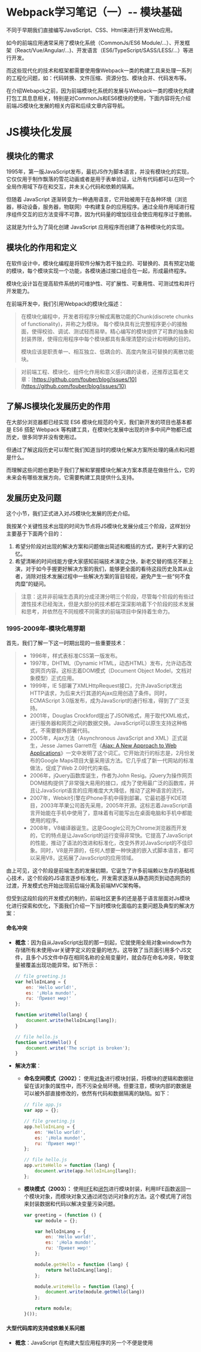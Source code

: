 # Webpack学习笔记（一）-- 模块基础

不同于早期我们直接编写JavaScript、CSS、Html来进行开发Web应用。

如今的前端应用通常采用了模块化系统（CommonJs/ES6 Module/...）、开发框架（React/Vue/Angular/...)、开发语言（ES6/TypeScript/SASS/LESS/...）等进行开发。

而这些现代化的技术和框架都需要使用像Webpack一类的构建工具来处理一系列的工程化问题，如：代码转换、文件压缩、资源分包、模块合并、代码发布等。

在介绍Webapck之前，因为前端模块化系统的发展与Webpack一类的模块化构建打包工具息息相关，特别是对CommonJs和ES6模块的使用，下面内容将先介绍前端JS模块化发展的相关内容和后续文章内容导航。

# JS模块化发展

## 模块化的需求

1995年，第一版JavaScript发布，最初JS作为脚本语言，并没有模块化的实现，它仅仅用于制作飘落的雪花动画或者是用于表单验证，让所有代码都可以在同一个全局作用域下存在和交互，并未关心代码和依赖的隔离。

但随着 JavaScript 逐渐转变为一种通用语言，它开始被用于在各种环境（浏览器，移动设备，服务器，物联网）中构建复杂的应用程序。通过全局作用域进行程序组件交互的旧方法变得不可靠，因为代码量的增加往往会使应用程序过于脆弱。

这就是为什么为了简化创建 JavaScript 应用程序而创建了各种模块化的实现。

## 模块化的作用和定义

在软件设计中，模块化编程是将软件分解为若干独立的、可替换的、具有预定功能的模块，每个模块实现一个功能，各模块通过接口组合在一起，形成最终程序。

模块化设计旨在提高软件系统的可维护性、可扩展性、可重用性、可测试性和并行开发能力。

在前端开发中，我们引用Webpack的模块化描述：

> 在模块化编程中，开发者将程序分解成离散功能的Chunk(discrete chunks of functionality)，并称之为模块。 每个模块具有比完整程序更小的接触面，使得校验、调试、测试轻而易举。精心编写的模块提供了可靠的抽象和封装界限，使得应用程序中每个模块都具有条理清楚的设计和明确的目的。
>
> 模块应该是职责单一、相互独立、低耦合的、高度内聚且可替换的离散功能块。

> 对前端工程、模块化、组件化作用和意义感兴趣的读者，还推荐这篇老文章：[https://github.com/fouber/blog/issues/10](https://github.com/fouber/blog/issues/10)

## 了解JS模块化发展历史的作用

在大部分浏览器都已经实现 ES6 模块化规范的今天，我们新开发的项目也基本都是 ES6 搭配 Webpack 等构建工具，在模块化发展中出现的许多中间产物都已成历史，很多同学并没有使用过。

但通过了解这段历史可以帮忙我们知道当时的模块化解决方案所处理的痛点和问题是什么。

而理解这些问题也更助于我们了解和掌握模块化解决方案本质是在做些什么，它的未来会有哪些发展方向，它需要构建工具提供什么支持。

## 发展历史及问题

这个小节，我们正式进入对JS模块化发展的历史介绍。

我按某个关键性技术出现的时间为节点将JS模块化发展分成三个阶段，这样划分主要基于下面两个目的：

1. 希望分阶段对出现的解决方案和问题做出简述和概括的方式，更利于大家的记忆。
2. 希望清晰的时间线能方便大家感知前端技术演变之快，新老交替的情况不断上演，对于如今手握更好解决方案的我们，能够更全面的看待这段历史及其从业者，消除对技术发展过程中一些解决方案的盲目轻视，避免产生一些“何不食肉糜”的疑问。

> 注意：这并非前端生态真的分成泾渭分明三个阶段，尽管每个阶段的有些过渡性技术已经淘汰，但是大部分的技术都在深深影响着下个阶段的技术发展和思考，并依然在不同规模不同需求的前端项目中保持着生命力。

### 1995-2009年-模块化萌芽期

首先，我们了解一下这一时期出现的一些重要技术：

> * 1996年，样式表标准CSS第一版发布。
> * 1997年，DHTML（Dynamic HTML，动态HTML）发布，允许动态改变网页内容。这标志着DOM模式（Document Object Model，文档对象模型）正式应用。
> * 1999年，IE 5部署了XMLHttpRequest接口，允许JavaScript发出HTTP请求，为后来大行其道的Ajax应用创造了条件。同时，ECMAScript 3.0版发布，成为JavaScript的通行标准，得到了广泛支持。
> * 2001年，Douglas Crockford提出了JSON格式，用于取代XML格式，进行服务器和网页之间的数据交换。JavaScript可以原生支持这种格式，不需要额外部署代码。
> * 2005年，Ajax方法（Asynchronous JavaScript and XML）正式诞生，Jesse James Garrett在《[Ajax: A New Approach to Web Applications](https://web.archive.org/web/20061107032631/http://www.adaptivepath.com/publications/essays/archives/000385.php)》一文中发明了这个词汇。它开始流行的标志是，2月份发布的Google Maps项目大量采用该方法。它几乎成了新一代网站的标准做法，促成了Web 2.0时代的来临。
> * 2006年，jQuery函数库诞生，作者为John Resig。jQuery为操作网页DOM结构提供了非常强大易用的接口，成为了使用最广泛的函数库，并且让JavaScript语言的应用难度大大降低，推动了这种语言的流行。
> * 2007年，Webkit引擎在iPhone手机中得到部署。它最初基于KDE项目，2003年苹果公司首先采用，2005年开源。这标志着JavaScript语言开始能在手机中使用了，意味着有可能写出在桌面电脑和手机中都能使用的程序。
> * 2008年，V8编译器诞生。这是Google公司为Chrome浏览器而开发的，它的特点是让JavaScript的运行变得非常快。它提高了JavaScript的性能，推动了语法的改进和标准化，改变外界对JavaScript的不佳印象。同时，V8是开源的，任何人想要一种快速的嵌入式脚本语言，都可以采用V8，这拓展了JavaScript的应用领域。

由上可见，这个阶段是前端生态的发展初期，它诞生了许多前端赖以生存的基础核心技术，这个阶段的JS语言逐步标准化，开发需求逐渐从静态网页到动态网页的过渡，开发模式也开始出现前后端分离及前端MVC架构等。

但受到这段阶段的开发模式的制约，前端社区更多的还是基于语言层面对Js模块化进行探索和优化，下面我们介绍一下当时模块化面临的主要问题及典型的解决方案：

#### **命名冲突**

* **概念**：因为自从JavaScript出现的那一刻起，它就使用全局对象window作为存储所有未使用var关键字定义的变量的地方。这导致了当页面引用多个JS文件，且多个JS文件中存在相同名称的全局变量时，就会存在命名冲突，导致变量被覆盖出现功能异常。如下所示：

  ```javascript
  // file greeting.js
  var helloInLang = {
      en: 'Hello world!',
      es: '¡Hola mundo!',
      ru: 'Привет мир!'
  };

  function writeHello(lang) {
      document.write(helloInLang[lang]);
  }

  // file hello.js
  function writeHello() {
      document.write('The script is broken');
  }
  ```
* **解决方案**：

  * **命名空间模式（2002）：** 使用[对象](https://developer.mozilla.org/zh-CN/docs/Web/JavaScript/Reference/Operators/Object_initializer)进行模块封装，将模块的逻辑和数据驻留在该对象的属性中，而不污染全局环境。但要注意，模块内部的数据是可以被外部直接修改的，依然有代码和数据隔离的缺陷。如下：

    ```javascript
    // file app.js
    var app = {};

    // file greeting.js
    app.helloInLang = {
        en: 'Hello world!',
        es: '¡Hola mundo!',
        ru: 'Привет мир!'
    };

    // file hello.js
    app.writeHello = function (lang) {
        document.write(app.helloInLang[lang]);
    };
    ```
  * **模块模式（2003）：** 使用[IIFE](https://developer.mozilla.org/zh-CN/docs/Glossary/IIFE)和[闭包](https://developer.mozilla.org/zh-CN/docs/Web/JavaScript/Closures)进行模块封装，利用IIFE函数返回一个模块对象，而模块对象又通过闭包访问对象的方法。这个模式用了闭包来封装数据和代码以解决变量污染问题。

    ```javascript
    var greeting = (function () {
        var module = {};

        var helloInLang = {
            en: 'Hello world!',
            es: '¡Hola mundo!',
            ru: 'Привет мир!'
        };

        module.getHello = function (lang) {
            return helloInLang[lang];
        };

        module.writeHello = function (lang) {
            document.write(module.getHello(lang))
        };

        return module;
    }());
    ```

#### **大型代码库的支持或依赖关系问题**

* **概念**：JavaScript 在构建大型应用程序的另一个不便是使用<script>标签在最常见的 ES5 浏览器环境中显式指定插件脚本。但为了应用程序的源代码的可维护性，我们往往会把它拆分成独立的部分，因此，文件的数量可能非常大。对于大量文件，手动控制脚本（即通过脚本标签在页面上放置脚本）变得非常繁琐，因为首先您必须记住在页面中放置必要的脚本，其次要保留标签的正确顺序，以便解决文件之间的所有依赖关系。这就造成了JS文件请求过多，依赖模糊，难以维护的问题。
* **解决方案：**

  * **直接定义依赖关系（1999）：** 这个方案是通过显式调用函数（也用于初始化加载的模块）来获取模块的代码。也就是说，在这种方法中依赖项是直接在代码中定义的。以[Dojo](https://dojotoolkit.org/) 1.6版本为例，参考代码如下：

    ```javascript
    // file greeting.js
    dojo.provide("app.greeting");

    app.greeting.helloInLang = {
        en: 'Hello world!',
        es: '¡Hola mundo!',
        ru: 'Привет мир!'
    };

    app.greeting.sayHello = function (lang) {
        return app.greeting.helloInLang[lang];
    };

    // file hello.js
    dojo.provide("app.hello");

    dojo.require('app.greeting');

    app.hello = function(x) {
        document.write(app.greeting.sayHello('es'));
    };
    ```

    由于当时 JS文件非常简单，模块化方式非常简单粗暴 —— 通过全局方法定义、引用模块。这种定义方式与Commonjs 非常神似，区别是 Commonjs 以文件作为模块，而这种方法可以在任何文件中定义模块，模块不与文件关联。
  * **模板定义依赖关系（2006）：** 这种模式主要是通过将特殊标签包含在目标文件中来定义依赖关系。可以通过模板化（[erb](https://github.com/ruby/erb)、[jinja](https://github.com/pallets/jinja)、[smarty](https://github.com/smarty-php/smarty)）和特殊的构建工具（例如 [borshik](https://github.com/borschik/borschik)）将此标签解析为实际代码。下面以 [borshik](https://github.com/borschik/borschik)为例：

    ```
    // file app.tmp.js

    /*borschik:include:../lib/main.js*/

    /*borschik:include:../lib/helloInLang.js*/

    /*borschik:include:../lib/writeHello.js*/

    // file main.js
    var app = {};

    // file helloInLang.js
    app.helloInLang = {
        en: 'Hello world!',
        es: '¡Hola mundo!',
        ru: 'Привет мир!'
    };

    // file writeHello.js
    app.writeHello = function (lang) {
        document.write(app.helloInLang[lang]);
    };
    ```

    这个方案仅适用于预生成步骤，从上面的例子可以看出，其实这个方案并没有从根本上改变依赖关系的处理模式，尽管我们无需再Html上管理<script>标签了，但我们仍要处理在app.tmp.js文件上使用其他的标签定义插件脚本及顺序的管理问题。这个方案更大的作用是在于聚合了多个脚本文件，减少了JS文件请求。
  * **外部定义依赖关系（2007）：** 这个模式主要是通过在外部文件中定义依赖关系图，比如：我们创建一个Package文件，在Package文件中定义了所有JS文件的引用以及它们之间的关系，然后在运行应用程序时，通过自定义脚本加载程序接收Package文件，读取所有的依赖项列表，加载它们并按正确的顺序放入页面中。  
    这个方案可以追溯到 2007 年的 [MooTools 1.1](https://github.com/mootools/mootools-core/blob/d4b15bdd4061d7012748bc2c9da7e70864e12bbb/scripts.json#L14)。在简单情况下，可以参考这个[示例](https://github.com/myshov/eddloader)。

    ```javascript
    // file deps.json
    {
        "files": {
            "main.js": ["sayHello.js"],
            "sayHello.js": ["helloInLang.js"],
            "helloInLang.js": []
        }
    }

    // file helloInLang.js
    var helloInLang = {
        en: 'Hello world!',
        es: '¡Hola mundo!',
        ru: 'Привет мир!'
    };

    // file sayHello.js
    function sayHello(lang) {
        return helloInLang[lang];
    }

    // file main.js
    console.log(sayHello('en'));
    ```

    这个模式虽然解决了脚本的顺序加载问题，但在可维护性上依然存在缺陷，毕竟你的项目中将存在一个单独的文件，当依赖项发生变化时就需要去维护该文件。
  * **注释定义依赖关系（2006）：** 它与**直接定义依赖关系**非常相似，但这个模式中我们不使用某种函数，而是使用注释，其中包含有关特定模块的所有依赖项的信息。  
    跟**模板定义依赖关系**一样，使用此模式的应用程序必须是预先构建的（这种方法在 2006 年用于 [Valerio Proietti](https://github.com/kamicane) 创建的 [MooTools](https://github.com/mootools/mootools-core/blob/41b0bdedce3adeb921c181145d7c79a8ecbf4763/Plugins/Fxpack.js#L12)），或者动态解析下载的代码并在运行时解析依赖项（这种方法用于 [LazyJS](https://github.com/bevacqua/lazyjs)，由 [Nicolás Bevacqua](https://github.com/bevacqua) 创建）。  
    以LayzJs为例，如下所示：

    ```javascript
    // file helloInLang.js
    var helloInLang = {
        en: 'Hello world!',
        es: '¡Hola mundo!',
        ru: 'Привет мир!'
    };

    // file sayHello.js

    /*! lazy require scripts/app/helloInLang.js */

    function sayHello(lang) {
        return helloInLang[lang];
    }

    // file hello.js

    /*! lazy require scripts/app/sayHello.js */

    document.write(sayHello('en'));
    ```

    这个方式是在源文件的注释中直接定义依赖项，之后借助脚本加载器分析文件的注释以查看它具有哪些依赖项，然后脚本加载器使用 XHR 来加载这些脚本文件。以这种方式加载依赖关系图后，可以使用 <script> 标记按顺序执行它们。

### 2009-2015年-模块系统爆发期

首先，我们了解一下这一时期出现的一些重要技术：

> * 2009年，Node.js项目诞生，创始人为Ryan Dahl，它标志着JavaScript可以用于服务器端编程，从此网站的前端和后端可以使用同一种语言开发。并且，Node.js可以承受很大的并发流量，使得开发某些互联网大规模的实时应用变得容易。
> * 2010年，三个重要的项目诞生，分别是NPM、BackboneJS和RequireJS，标志着JavaScript进入模块化开发的时代。
> * 2012年，微软发布TypeScript语言。该语言被设计成JavaScript的超集，这意味着所有JavaScipt程序，都可以不经修改地在TypeScript中运行。同时，TypeScript添加了很多新的语法特性，主要目的是为了开发大型程序，然后还可以被编译成JavaScript运行。
> * 2012年，单页面应用程序框架（single-page app framework）开始崛起，AngularJS项目和Ember项目都发布了1.0版本。
> * 2013年，Facebook发布UI框架库React，引入了新的JSX语法，使得UI层可以用组件开发。

在Node.JS之前，就已经有了[以JavaScript为主要语言的服务器端开发平台](https://en.wikipedia.org/wiki/Comparison_of_server-side_JavaScript_solutions)。由于缺乏适当的规范，服务器解决方案没有提供统一的 API 来与操作系统及其环境（文件系统、网络、环境变量等）进行通信，从而在代码分发方面产生问题。

2009年，NodeJS项目诞生，它是服务器上的 JavaScript 运行环境，提供了操作系统API，以此为转折点，JavaScript 成为与 Python 和 Ruby 一样的服务器脚本语言，也成为唯一的浏览器和服务器都支持的语言，前端Web应用的开发模式迎来了巨大变化，同时Node使用[CommonJS](https://wiki.mozilla.org/ServerJS)规范实现[NodeJS的模块体系](https://nodejs.org/docs/latest/api/modules.html#modules-commonjs-modules)也让模块化探索开始进入新的阶段。

#### 新的开发模式

* Node 环境下开发
* 大量使用服务器端工具
* 引入持续集成等软件工程的标准流程
* 开发完成后，编译成浏览器可以运行的脚本，放上 CDN

基于Node环境进行的开发，前端工程化开始初具规模，一套标准化的模块机制、版本管理、对外发布、持续集成的标准开发流程逐渐被推广流行。

#### Node模块系统

CommonJs作为一个在Node.js项目使用并长期作为服务端JS标准规范，深深影响了许许多多项目与第三方库的开发和发布，尽管如今它正在缓慢的被ESM取代，但我们依然有必要深入了解一下它带来了哪些变化和实现：

> 此节内容全部选自《[CommonJS规范](https://javascript.ruanyifeng.com/nodejs/module.html)》部分章节的内容整理，熟悉CommonJs或看过原文的可直接跳过这一部分。

1. **命名冲突和依赖关系的处理：**

    1. 所有代码都运行在模块作用域，不会污染全局作用域。
    2. 模块可以多次加载，但是只会在第一次加载时运行一次，然后运行结果就被缓存了，以后再加载，就直接读取缓存结果。要想让模块再次运行，必须清除缓存。
    3. 模块加载的顺序，按照其在代码中出现的顺序。
2. **模块、导入、导出的实现：**

    1. **模块对象：** Node内部提供一个`Module`​构建函数。所有模块都是`Module`​的实例。

        ```javascript
        function Module(id, parent) {
          this.id = id;
          this.exports = {};
          this.parent = parent;
          // ...
        ```

        每个模块内部，都有一个`module`​对象，代表当前模块。它有以下属性。

        * ​`module.id`​ 模块的识别符，通常是带有绝对路径的模块文件名。
        * ​`module.filename`​ 模块的文件名，带有绝对路径。
        * ​`module.loaded`​ 返回一个布尔值，表示模块是否已经完成加载。
        * ​`module.parent`​ 返回一个对象，表示调用该模块的模块。
        * ​`module.children`​ 返回一个数组，表示该模块要用到的其他模块。
        * ​`module.exports`​ 表示模块对外输出的值。
    2. **模块导出：** Node提供`exports`​与`module.exports`​两种方式，详情如下（如果你觉得它们很难区分，可以放弃使用`exports`​，只使用`module.exports`​）：

        1. **module.exports：** 表示当前模块对外输出的接口，其他文件加载该模块，实际上就是读取`module.exports`​变量。

            ```
            var EventEmitter = require('events').EventEmitter;
            module.exports = new EventEmitter();

            setTimeout(function() {
              module.exports.emit('ready');
            }, 1000);
            ```

            上面模块会在加载后1秒后，发出ready事件。其他文件监听该事件，可以写成下面这样。

            ```
            var a = require('./a');
            a.on('ready', function() {
              console.log('module a is ready');
            });
            ```
        2. **exports：** 指向module.exports，这是Node为了方便，每个模块提供的，但这等同在每个模块头部，有一行这样的命令。

            ```
            var exports = module.exports;
            ```

            造成的结果是，在对外输出模块接口时，可以向exports对象添加方法。

            ```
            exports.area = function (r) {
              return Math.PI * r * r;
            };

            exports.circumference = function (r) {
              return 2 * Math.PI * r;
            };
            ```

            > 注意，使用exports变量时，要防止切断`exports`​与`module.exports`​的联系。
            >
            > 例如：
            >
            > 1. 如果一个模块的对外接口，就是一个单一的值，不能使用`exports`​输出，否则`exports`​不再指向`module.exports`​，如下
            >
            >     ```javascript
            >     exports = function(x) {console.log(x)};
            >     ```
            > 2. ​`hello`​函数是无法对外输出的，因为`module.exports`​被重新赋值
            >
            >     ```javascript
            >     exports.hello = function() {
            >       return 'hello';
            >     };
            >
            >     module.exports = 'Hello world';
            >     ```
            >
    3. **模块导入：** Node提供一个`require`​命令，接受一个参数字符串，并加载文件或目录，如果没有发现指定目录和文件，则会报错。

        1. **文件加载规则：**

            1. **文件执行：** 加载文件返回该模块的exports对象。当模块输出是对象时，require命令获得一个对象。当模块输出是一个函数时，require命令可以调用自身立即执行，如下：

                ```javascript
                // example1.js
                var invisible = function () {
                  console.log("invisible");
                }

                exports.message = "hi";

                exports.say = function () {
                  console.log(message);
                }
                // example2.js
                module.exports = function () {
                  console.log("hello world")
                }

                //require.js
                var example = require('./example.js');
                example
                // {
                //   message: "hi",
                //   say: [Function]
                // }

                require('./example2.js')()
                ```
            2. **文件名后缀：** 如果指定的模块文件没有发现，Node会尝试为文件名添加`.js`​、`.json`​、`.node`​后缀，再去搜索。`.js`​件会以文本格式的JavaScript脚本文件解析，`.json`​文件会以JSON格式的文本文件解析，`.node`​文件会以编译后的二进制文件解析

                ```
                var foo = require('foo');
                //  等同于
                var foo = require('foo.js');
                ```
            3. **路径寻址：**   
                （1）以“/”开头，则表示加载的是一个位于绝对路径的模块文件。  
                （2）以“./”开头，则表示加载的是一个位于相对路径（跟当前执行脚本的位置相比）的模块文件。  
                （3）不以“./“或”/“开头，则表示加载的是一个默认提供的核心模块（位于Node的系统安装目录中），或者一个位于各级node_modules目录的已安装模块（全局安装或局部安装）。

                > 举例来说，脚本`/home/user/projects/foo.js`​执行了`require('bar.js')`​命令，Node会依次搜索以下文件。
                >
                > * /usr/local/lib/node/bar.js
                > * /home/user/projects/node_modules/bar.js
                > * /home/user/node_modules/bar.js
                > * /home/node_modules/bar.js
                > * /node_modules/bar.js
                >
                > 这样设计的目的是，使得不同的模块可以将所依赖的模块本地化。
                >
        2. **目录加载规则：**

            `require`​发现参数字符串指向一个目录，便会查找该目录下的入口文件以加载整个目录。

            1. 查看该目录下的`package.json`​文件，然后加载`main`​字段指定的入口文件，如下：

                ```
                // package.json
                { "name" : "some-library",
                  "main" : "./lib/some-library.js" }
                ```
            2. 如果`package.json`​文件没有`main`​字段，或者没有`package.json`​文件，则会加载该目录下的`index.js`​文件或`index.node`​文件。
        3. **模块的缓存：**

            > 注意，缓存是根据绝对路径识别模块的，如果同样的模块名，但是保存在不同的路径，`require`​命令还是会重新加载该模块。
            >
            > 同时，因为缓存的key是基于模块的绝对路径，所以在读取缓存前它需要根据id解析出路径(Module._resolveFilename)，这个操作并不是特别消耗性能，但在一些业务频繁需要动态调用模块场景下，在性能压测等高并发压力时，可考虑优化掉这个解析操作，提升缓存性能。
            >

            1. **加载：** 第一次加载某个模块时，Node会缓存该模块。以后再加载该模块，就直接从缓存取出该模块的`module.exports`​属性。

                ```
                require('./example.js');
                require('./example.js').message = "hello";
                require('./example.js').message
                // "hello"
                ```

                上面代码中，连续三次使用`require`​命令，加载同一个模块。第二次加载的时候，为输出的对象添加了一个`message`​属性。但是第三次加载的时候，这个message属性依然存在，这就证明`require`​命令并没有重新加载模块文件，而是输出了缓存。
            2. **删除：** 所有缓存的模块保存在`require.cache`​之中，删除模块缓存的操作如下：

                ```
                // 删除指定模块的缓存
                delete require.cache[moduleName];

                // 删除所有模块的缓存
                Object.keys(require.cache).forEach(function(key) {
                  delete require.cache[key];
                })
                ```
        4. **加载机制：** CommonJS模块的加载机制是，输入的是被输出的值的拷贝。也就是说，一旦输出一个值，模块内部的变化就影响不到这个值。  
            下面是一个模块文件`lib.js`​。

            ```javascript
            // lib.js
            var counter = 3;
            function incCounter() {
              counter++;
            }
            module.exports = {
              counter: counter,
              incCounter: incCounter,
            };
            ```

            上面代码输出内部变量`counter`​和改写这个变量的内部方法`incCounter`​。

            然后，加载上面的模块。

            ```javascript
            // main.js
            var counter = require('./lib').counter;
            var incCounter = require('./lib').incCounter;

            console.log(counter);  // 3
            incCounter();
            console.log(counter); // 3
            ```

            上面代码说明，`counter`​输出以后，`lib.js`​模块内部的变化就影响不到`counter`​了。
        5. **内部处理流程：**

            ​`require`​命令是CommonJS规范之中，用来加载其他模块的命令。它其实不是一个全局命令，而是指向当前模块的`module.require`​命令，而后者又调用Node的内部命令`Module._load`​。

            ```
            Module._load = function(request, parent, isMain) {
              // 1. 检查 Module._cache，是否缓存之中有指定模块
              // 2. 如果缓存之中没有，就创建一个新的Module实例
              // 3. 将它保存到缓存
              // 4. 使用 module.load() 加载指定的模块文件，
              //    读取文件内容之后，使用 module.compile() 执行文件代码
              // 5. 如果加载/解析过程报错，就从缓存删除该模块
              // 6. 返回该模块的 module.exports
            };
            ```

            上面的第4步，采用`module.compile()`​执行指定模块的脚本，逻辑如下。

            ```
            Module.prototype._compile = function(content, filename) {
              // 1. 生成一个require函数，指向module.require
              // 2. 加载其他辅助方法到require
              // 3. 将文件内容放到一个函数之中，该函数可调用 require
              // 4. 执行该函数
            };
            ```

            上面的第1步和第2步，`require`​函数及其辅助方法主要如下。

            * ​`require()`​: 加载外部模块
            * ​`require.resolve()`​：将模块名解析到一个绝对路径
            * ​`require.main`​：指向主模块
            * ​`require.cache`​：指向所有缓存的模块
            * ​`require.extensions`​：根据文件的后缀名，调用不同的执行函数

            一旦`require`​函数准备完毕，整个所要加载的脚本内容，就被放到一个新的函数之中，这样可以避免污染全局环境。该函数的参数包括`require`​、`module`​、`exports`​，以及其他一些参数。

            ```
            (function (exports, require, module, __filename, __dirname) {
              // YOUR CODE INJECTED HERE!
            });
            ```

            ​`Module._compile`​方法是同步执行的，所以`Module._load`​要等它执行完成，才会向用户返回`module.exports`​的值。

#### 第三方模块系统

Node生态的繁荣发展诞生了大量的JS项目，这些项目都在Node环境中参照CommonJs规范实现的模块系统下开发，这也标志"Javascript模块化编程"正式诞生。

但参照[CommonJS](https://wiki.mozilla.org/ServerJS)规范实现的[模块体系](https://nodejs.org/docs/latest/api/modules.html#modules-commonjs-modules)依托于Node平台，而在这一时期的浏览器原生并不支持任何模块化系统。同时，因为Node的模块系统是服务端模块系统，可以直接使用require命令同步加载读取本机模块文件，而浏览器的模块文件需要依赖网络进行异步读取，当前的CommonJs规范并不适用于浏览器端的模块系统。

为了拥有客户端的模块系统，前端社区诞生了以AMD，CMD规范为基准的模块加载器（[RequireJS](https://github.com/requirejs/requirejs)、[SeaJs](https://github.com/seajs/seajs)）来辅助浏览器的模块系统实现。

为了使用一套模块规范就能兼容服务端和客户端的模块化开发，前端社区在后来还推出了融合CommonJs和AMD的跨平台方案UMD规范。

> 这段历史中出现的相关技术和规范在此处不详细展开了，感兴趣的同学自行查阅。

### 2015-至今，ES6 模块标准普及期

在上个时期，模块化编程已经开始在前端社区普及，但是多种多样的第三方模块化规范及其不同实现和应用，也造成了前端生态开始逐渐混乱的模块化开发模式，前端社区急需一个官方统一的模块化标准出现，下面我们看下这一时期的技术有了哪些变化：

> * 2015年3月，Facebook公司发布了React Native项目，将React框架移植到了手机端，可以用来开发手机App。它会将JavaScript代码转为iOS平台的Objective-C代码，或者Android平台的Java代码，从而为JavaScript语言开发高性能的原生App打开了一条道路。
> * 2015年6月，ECMA标准化组织正式批准了ECMAScript 6语言标准，定名为《ECMAScript 2015 标准》。JavaScript语言正式进入了下一个阶段，成为一种企业级的、开发大规模应用的语言。这个标准从提出到批准，历时10年，而JavaScript语言从诞生至今也已经20年了。
> * 2015年6月，Mozilla 在 asm.js 的基础上发布 WebAssembly 项目。这是一种JavaScript语言编译后的二进制格式，类似于Java的字节码，有利于移动设备加载JavaScript脚本，解析速度提高了20+倍。这意味着将来的软件，会发布JavaScript二进制包。
> * 2017年11月，所有主流浏览器全部支持 ES6。（参考：[ES6](https://caniuse.com/?search=es6)）
> * 2017年6月，《ECMAScript 2017 标准》发布，正式引入了 async 函数，使得异步操作的写法出现了根本的变化。
> * 2017年9月，Node.js 发布的 8.5.0 版本开始支持 ES6 Module。只不过是处于实验阶段。需要添加 `--experimental-modules`​ 参数。
> * 2017年11月，所有主流浏览器全部支持 WebAssembly，这意味着任何语言都可以编译成 JavaScript，在浏览器运行。
> * 2018年5月，所有主流浏览器全部支持以` <script type="module">`​方式引用 ES6 Module的代码，意味着浏览器开始原生支持模块系统。（参考：[ESM](https://caniuse.com/?search=esm)）
> * 2019年11月，Node.js 发布的 13.2.0 版本中取消了 `--experimental-modules`​ 参数 ，也就是说从 v13.2 版本开始，Node.js 已经默认打开了 ES6 Module 的支持。
> * 2020年6月，《ECMAScript 2020 标准》发布，正式发布将2016年TC39开始起草[Import()函数提案](https://github.com/tc39/proposal-dynamic-import)，为ES6 Module新增动态导入支持。同时，在2020年1月，所有主流浏览器已全部支持该特性。（参考：[Dynamic Import](https://caniuse.com/?search=dynamic%20import)）
> * 2023年5月，所有主流浏览器全部支持 2018年WICG开始起草的[模块标识符映射提案](https://github.com/WICG/import-maps)，进一步增加浏览器对ES6 Module 开发的支持。（参考：[Import-Maps](https://caniuse.com/?search=import-map)）

2015年TC39委员会随规范ES2015首次发布官方模块系统ES6 Module，简称ESM。这是ES6 在语言标准的层面上实现的模块功能，完全可以取代 CommonJS 和 AMD 规范，成为浏览器和服务器通用的模块解决方案。

下面让我们来深入了解一下ES6模块的设计和应用。

> 下面ESM的相关内容全部选自下面两篇文章中部分章节的内容整理，熟悉ESM或看过原文的可直接跳过这一部分。
>
> * [Module 的语法](https://es6.ruanyifeng.com/#docs/module)
> * [Module 的加载实现](https://es6.ruanyifeng.com/#docs/module-loader)

#### ESM设计思想

ES6 模块的设计思想是尽量的静态化，使得编译时就能确定模块的依赖关系，以及输入和输出的变量。

> CommonJS 和 AMD 模块，都只能在运行时确定这些东西。比如，CommonJS 模块就是对象，输入时必须查找对象属性。
>
> ```javascript
> // CommonJS模块
> let { stat, exists, readfile } = require('fs');
>
> // 等同于
> let _fs = require('fs');
> let stat = _fs.stat;
> let exists = _fs.exists;
> let readfile = _fs.readfile;
> ```
>
> 上面代码的实质是整体加载`fs`​模块（即加载`fs`​的所有方法），生成一个对象（`_fs`​），然后再从这个对象上面读取 3 个方法。这种加载称为“运行时加载”，因为只有运行时才能得到这个对象，导致完全没办法在编译时做“静态优化”。
>
> ES6 模块不是对象，而是通过`export`​命令显式指定输出的代码，再通过`import`​命令输入。
>
> ```javascript
> // ES6模块
> import { stat, exists, readFile } from 'fs';
> ```
>
> 上面代码的实质是从`fs`​模块加载 3 个方法，其他方法不加载。这种加载称为“编译时加载”或者静态加载，即 ES6 可以在编译时就完成模块加载，效率要比 CommonJS 模块的加载方式高。当然，这也导致了没法引用 ES6 模块本身，因为它不是对象。

由于 ES6 模块是编译时加载，使得静态分析成为可能。有了它，就能进一步拓宽 JavaScript 的语法，比如引入宏（macro）和类型检验（type system）这些只能靠静态分析实现的功能。

除了静态加载带来的各种好处，ES6 模块还有以下好处。

* 不再需要`UMD`​模块格式了，将来服务器和浏览器都会支持 ES6 模块格式。目前，通过各种工具库，其实已经做到了这一点。
* 将来浏览器的新 API 就能用模块格式提供，不再必须做成全局变量或者`navigator`​对象的属性。
* 不再需要对象作为命名空间（比如`Math`​对象），未来这些功能可以通过模块提供。

#### ESM的导出

在ESM中使用`export`​命令规定模块的对外接口。

一个模块就是一个独立的文件，该文件内部的所有变量，外部无法获取。如果你希望外部能够读取模块内部的某个变量，就必须使用`export`​关键字输出该变量。

* **导出方法：**

  1. ​`export`​命令直接输出变量定义表达式：

      ```javascript
      // profile.js
      export var firstName = 'Michael';
      export var lastName = 'Jackson';
      export var year = 1958;
      ```
  2. ​`export`​命令后面，使用大括号指定所要输出的一组变量：

      ```javascript
      // profile.js
      var firstName = 'Michael';
      var lastName = 'Jackson';
      var year = 1958;

      export { firstName, lastName, year };
      ```

      > 优先考虑使用这种写法。因为这样就可以在脚本尾部，一眼看清楚输出了哪些变量
      >
  3. 使用`export default`​命令，为模块指定默认输出。因为一个模块只能有一个默认输出，所以`export default`​命令只能使用一次。

      ```javascript
      // export-default.js
      export default function () {
        console.log('foo');
      }
      ```

      上面代码是一个模块文件`export-default.js`​，它的默认输出是一个函数。

      ​`export default`​命令用在非匿名函数前，也是可以的。

      ```javascript
      // export-default.js
      export default function foo() {
        console.log('foo');
      }

      // 或者写成

      function foo() {
        console.log('foo');
      }

      export default foo;
      ```

      上面代码中，`foo`​函数的函数名`foo`​，在模块外部是无效的。加载的时候，视同匿名函数加载。

      > 本质上，`export default`​就是输出一个叫做`default`​的变量或方法，然后系统允许你为它取任意名字。所以，下面的写法是有效的。
      >
      > ```javascript
      > // modules.js
      > function add(x, y) {
      >   return x * y;
      > }
      > export {add as default};
      > // 等同于
      > // export default add;
      >
      > // app.js
      > import { default as foo } from 'modules';
      > // 等同于
      > // import foo from 'modules';
      > ```
      >
      > 正是因为`export default`​命令其实只是输出一个叫做`default`​的变量，所以它后面不能跟变量声明语句。
      >
      > ```javascript
      > // 正确
      > export var a = 1;
      >
      > // 正确
      > var a = 1;
      > export default a;
      >
      > // 错误
      > export default var a = 1;
      > ```
      >
      > 上面代码中，`export default a`​的含义是将变量`a`​的值赋给变量`default`​。所以，最后一种写法会报错。
      >
      > 同样地，因为`export default`​命令的本质是将后面的值，赋给`default`​变量，所以可以直接将一个值写在`export default`​之后。
      >
      > ```javascript
      > // 正确
      > export default 42;
      >
      > // 报错
      > export 42;
      > ```
      >
      > 上面代码中，后一句报错是因为没有指定对外的接口，而前一句指定对外接口为`default`​。
      >
* **导出类型：** 目前，export 命令能够对外输出的就是三种接口：函数（Functions）， 类（Classes），var、let、const 声明的变量（Variables）。
* **导出重命名：**

  ​`export`​输出的变量就是本来的名字，但是可以使用`as`​关键字重命名。

  ```javascript
  function v1() { ... }
  function v2() { ... }

  export {
    v1 as streamV1,
    v2 as streamV2,
    v2 as streamLatestVersion
  };
  ```
* **导出特性：**

  1. 与CommonJs不同，ESM导出的是值的动态引用，而非值的拷贝，并且不会缓存值，模块里面的变量绑定其所在的模块。因此，我们是可以获取到ESM模块内部实时的变化。

      ```javascript
      //test.mjs
      export var foo = 'bar';
      setTimeout(() => foo = 'baz', 500);
      ```

      ```javascript
      import { foo } from './test.mjs'
      console.log(foo)
      setTimeout(() => console.log(foo) , 1000);
      ```
  2. ​`export`​通过接口，输出的是同一个值。不同的脚本加载这个接口，得到的都是同样的实例。

      ```javascript
      // mod.js
      function C() {
        this.sum = 0;
        this.add = function () {
          this.sum += 1;
        };
        this.show = function () {
          console.log(this.sum);
        };
      }

      export let c = new C();
      ```

      上面的脚本`mod.js`​，输出的是一个`C`​的实例。不同的脚本加载这个模块，得到的都是同一个实例。

      ```javascript
      // x.js
      import {c} from './mod';
      c.add();

      // y.js
      import {c} from './mod';
      c.show();

      // main.js
      import './x';
      import './y';
      ```

      现在执行`main.js`​，输出的是`1`​。

      ```bash
      $ babel-node main.js
      1
      ```

      这就证明了`x.js`​和`y.js`​加载的都是`C`​的同一个实例。
* **导出命令使用位置：**

  ​`export`​命令可以出现在模块的任何位置，只要处于模块顶层就可以。如果处于块级作用域内，就会报错。这是因为处于条件代码块之中，就没法做静态优化了，违背了 ES6 模块的设计初衷。

  ```javascript
  function foo() {
    export default 'bar' // SyntaxError
  }
  foo()
  ```

#### ESM的导入

1. **使用**​`import`​**命令静态导入其他模块提供的功能。（编译时加载）**

    * **导入方法：**

      1. ​`import`​命令接受一对大括号，里面指定要从其他模块导入的变量名。

          ```javascript
          // main.js
          import { firstName, lastName, year } from './profile.js';

          function setName(element) {
            element.textContent = firstName + ' ' + lastName;
          }
          ```

          > 大括号里面的变量名，必须与被导入模块（`profile.js`​）对外接口的名称相同。
          >
      2. 使用`import`​命令加载模块默认输出，并为模块的默认输出指定任意名字。此时，`import`​命令后面才不用加大括号，因为只可能唯一对应`export default`​命令。

          ```javascript
          // import-default.js
          import customName from './export-default';
          customName(); // 'foo'
          ```
      3. ​`import`​后面的`from`​指定模块文件的位置，可以是相对路径，也可以是绝对路径。如果不带有路径，只是一个模块名，那么必须有配置文件，告诉 JavaScript 引擎该模块的位置。

          ```javascript
          import { myMethod } from 'util';
          ```

          上面代码中，`util`​是模块文件名，由于不带有路径，必须通过配置，告诉引擎怎么取到这个模块。

          > 由于`import`​是静态执行，所以不能使用表达式和变量，这些只有在运行时才能得到结果的语法结构。
          >
          > ```javascript
          > // 报错
          > import { 'f' + 'oo' } from 'my_module';
          >
          > // 报错
          > let module = 'my_module';
          > import { foo } from module;
          > ```
          >
      4. ​`import`​语句执行所加载的模块：

          ```javascript
          import 'lodash';
          ```

          上面代码仅仅执行`lodash`​模块，但是不输入任何值。

          > 如果多次重复执行同一句`import`​语句，那么只会执行一次，而不会执行多次。
          >
          > ```javascript
          > import 'lodash';
          > import 'lodash';
          > ```
          >
          > 上面代码加载了两次`lodash`​，但是只会执行一次。
          >
          > ```javascript
          > import { foo } from 'my_module';
          > import { bar } from 'my_module';
          >
          > // 等同于
          > import { foo, bar } from 'my_module';
          > ```
          >
          > 上面代码中，虽然`foo`​和`bar`​在两个语句中加载，但是它们对应的是同一个`my_module`​模块。也就是说，`import`​语句是 Singleton 模式。
          >
          > 目前阶段，通过 Babel 转码，CommonJS 模块的`require`​命令和 ES6 模块的`import`​命令，可以写在同一个模块里面，但是最好不要这样做。因为`import`​在静态解析阶段执行，所以它是一个模块之中最早执行的。下面的代码可能不会得到预期结果。
          >
          > ```javascript
          > require('core-js/modules/es6.symbol');
          > require('core-js/modules/es6.promise');
          > import React from 'React';
          > ```
          >
    * **导入重命名：**

      1. 如果想为输入的变量重新取一个名字，`import`​命令要使用`as`​关键字，将输入的变量重命名。

          ```javascript
          import { lastName as surname } from './profile.js';
          ```
      2. 除了指定加载某个输出值，还可以使用整体加载，即用星号（`*`​）指定一个对象，所有输出值都加载在这个对象上面。

          ```javascript
          import * as circle from './circle';

          console.log('圆面积：' + circle.area(4));
          console.log('圆周长：' + circle.circumference(14));
          ```
    * **导入特性：**

      ​`import`​命令输入的变量都是只读的，因为它的本质是导入变量的引用，所以不允许在加载模块的脚本里面，更改变量的引用的。

      ```javascript
      import {a} from './xxx.js'

      a = {}; // Syntax Error : 'a' is read-only;
      ```

      但是，因为导入的是变量的引用，当变量是一个对象时，在加载模块中编辑对象的属性是允许的。

      ```javascript
      import {a} from './xxx.js'

      a.foo = 'hello'; // 合法操作
      ```

      上面代码中，`a`​的属性可以成功改写，并且其他模块也可以读到改写后的值。不过，这种写法很难查错，建议凡是输入的变量，都当作完全只读，不要轻易改变它的属性。

      > 特别注意，模块整体加载所在的那个对象，应该是可以静态分析的，所以不允许运行时改变。
      >
      > 下面的写法都是不允许的。
      >
      > ```javascript
      > import * as circle from './circle';
      >
      > // 下面两行都是不允许的
      > circle.foo = 'hello';
      > circle.area = function () {};
      > ```
      >
    * **导入命令使用位置：**

      与`export`​相同，`import`​命令可以出现在模块的任何位置，只要处于模块顶层就可以。如果处于块级作用域内，就会报错。  
      但要注意，`import`​命令具有提升效果，会提升到整个模块的头部，首先执行。

      ```javascript
      foo();

      import { foo } from 'my_module';
      ```

      上面的代码不会报错，因为`import`​的执行早于`foo`​的调用。这种行为的本质是，`import`​命令是编译阶段执行的，在代码运行之前。
2. **使用**​`import()`​**命令动态导入其他模块提供的功能。（运行时加载+异步加载）**   
    [ES2020提案](https://github.com/tc39/proposal-dynamic-import) 引入`import()`​函数，支持动态加载模块。

    * **导入方法：**

      ​`import`​​函数的参数`specifier`​​，指定所要加载的模块的位置。`import`​​命令能够接受什么参数，`import()`​​函数就能接受什么参数，两者区别主要是后者为动态加载。

      ```javascript
      import(specifier)
      ```

      1. **解构：**   
          ​`import()`​​加载模块成功以后，这个模块会作为一个对象，当作`then`​​方法的参数。因此，可以使用对象解构赋值的语法，获取输出接口。

          ```javascript
          import('./myModule.js')
          .then(({export1, export2}) => {
            // ...·
          });

          async function main() {
             const {export1, export2} = await import('./myModule.js');
            //...
          }
          main();
          ```

          上面代码中，`export1`​​和`export2`​​都是`myModule.js`​​的输出接口，可以解构获得。
      2. **参数直接获得：**   
          如模块有`default`​​输出接口

          ```javascript
          import('./myModule.js')
          .then(myModule => {
            console.log(myModule.default);
          });

          async function main() {
            const myModule = await import('./myModule.js');
            console.log(myModule.default);
          }
          main();
          ```
      3. **具名输入：**   
          如模块有`default`​​输出接口

          ```javascript
          import('./myModule.js')
          .then(({default: theDefault}) => {
            console.log(theDefault);
          });


          async function main() {
            const {default: theDefault} = await import('./myModule.js');
            console.log(theDefault);
          }
          main();
          ```
      4. **同时加载多个模块：**

          ```javascript
          Promise.all([
            import('./module1.js'),
            import('./module2.js'),
            import('./module3.js'),
          ])
          .then(([module1, module2, module3]) => {
             ···
          });

          async function main() {
            const [module1, module2, module3] =
              await Promise.all([
                import('./module1.js'),
                import('./module2.js'),
                import('./module3.js'),
              ]);
          }
          main();
          ```
    * **导入特性：**

      1. ​`import()`​​返回一个 Promise 对象，需要使用`then()`​​方法指定处理函数。考虑到代码的清晰，更推荐使用`await`​​命令。

          ```javascript
          const main = document.querySelector('main');

          import(`./section-modules/${someVariable}.js`)
            .then(module => {
              module.loadPageInto(main);
            })
            .catch(err => {
              main.textContent = err.message;
            });
          ```

          ```javascript
          async function renderWidget() {
            const container = document.getElementById('widget');
            if (container !== null) {
              // 等同于
              // import("./widget").then(widget => {
              //   widget.render(container);
              // });
              const widget = await import('./widget.js');
              widget.render(container);
            }
          }

          renderWidget();
          ```
      2. ​`import()`​​函数与所加载的模块没有静态连接关系，这点也是与`import`​​语句不相同。`import()`​​类似于 Node.js 的`require()`​​方法，区别主要是前者是异步加载，后者是同步加载。
    * **导入命令使用位置：**

      `import()`​​函数可以用在任何地方，不仅仅是模块，非模块的脚本也可以使用。它是运行时执行，也就是说，什么时候运行到这一句，就会加载指定的模块。
    * **适用场合：**

      1. **按需加载**  
          ​`import()`​​可以在需要的时候，再加载某个模块。

          ```javascript
          button.addEventListener('click', event => {
            import('./dialogBox.js')
            .then(dialogBox => {
              dialogBox.open();
            })
            .catch(error => {
              /* Error handling */
            })
          });
          ```

          上面代码中，`import()`​​方法放在`click`​​事件的监听函数之中，只有用户点击了按钮，才会加载这个模块。
      2. **条件加载**  
          ​`import()`​​可以放在`if`​​代码块，根据不同的情况，加载不同的模块。

          ```javascript
          if (condition) {
            import('moduleA').then(...);
          } else {
            import('moduleB').then(...);
          }
          ```

          上面代码中，如果满足条件，就加载模块 A，否则加载模块 B。
      3. **动态的模块路径**  
          ​`import()`​​允许模块路径动态生成。

          ```javascript
          import(f())
          .then(...);
          ```

          上面代码中，根据函数`f`​​的返回结果，加载不同的模块。

#### ESM的转发

* **转发方法：**

  1. 先输入后输出一个模块

      ```javascript
      import { foo, bar } from 'my_module';
      export { foo, bar };
      ```
  2. 直接输出转发模块

      ```javascript
      export { foo, bar } from 'my_module';
      ```

      > 注意：`foo`​和`bar`​实际上并没有被导入当前模块，只是相当于对外转发了这两个接口，导致当前模块不能直接使用`foo`​和`bar`​。
      >
  3. 直接转发所有接口：

      ```javascript
      export * from 'my_module';
      ```
  4. 转发默认接口：

      ```javascript
      export { default } from 'foo';
      ```
* **转发接口重命名：**

  1. 具名接口重命名

      ```javascript
      export { foo as myFoo } from 'my_module';
      ```
  2. 默认接口改为具名接口

      ```javascript
      export { default as es6 } from './someModule';
      ```
  3. 具名接口改为默认接口

      ```javascript
      export { es6 as default } from './someModule';

      // 等同于
      import { es6 } from './someModule';
      export default es6;
      ```
  4. 所有接口指定一个重命名的转发对象：

      ```javascript
      export * as ns from "mod";

      // 等同于
      import * as ns from "mod";
      export {ns};
      ```

#### ESM和CommonJs模块的区别

讨论 Node.js 加载 ES6 模块之前，必须了解 ES6 模块与 CommonJS 模块完全不同。

它们有三个重大差异。

* CommonJS 模块输出的是一个值的拷贝，ES6 模块输出的是值的引用。
* CommonJS 模块是运行时加载，ES6 模块是编译时输出接口。
* CommonJS 模块的`require()`​是同步加载模块，ES6 模块的`import`​命令是异步加载，有一个独立的模块依赖的解析阶段。

#### ESM在浏览器中的加载方式

浏览器加载 ES6 模块，也使用`<script>`​标签，但是要加入`type="module"`​属性。

```html
<script type="module" src="./foo.js"></script>
```

上面代码在网页中插入一个模块`foo.js`​，由于`type`​属性设为`module`​，所以浏览器知道这是一个 ES6 模块。

浏览器对于带有`type="module"`​的`<script>`​，都是异步加载，不会造成堵塞浏览器，即等到整个页面渲染完，再执行模块脚本，等同于打开了`<script>`​标签的`defer`​属性。

```html
<script type="module" src="./foo.js"></script>
<!-- 等同于 -->
<script type="module" src="./foo.js" defer></script>
```

如果网页有多个`<script type="module">`​，它们会按照在页面出现的顺序依次执行。

​`<script>`​标签的`async`​属性也可以打开，这时只要加载完成，渲染引擎就会中断渲染立即执行。执行完成后，再恢复渲染。

```html
<script type="module" src="./foo.js" async></script>
```

一旦使用了`async`​属性，`<script type="module">`​就不会按照在页面出现的顺序执行，而是只要该模块加载完成，就执行该模块。

ES6 模块也允许内嵌在网页中，语法行为与加载外部脚本完全一致。

```html
<script type="module">
  import utils from "./utils.js";

  // other code
</script>
```

举例来说，jQuery 就支持模块加载。

```html
<script type="module">
  import $ from "./jquery/src/jquery.js";
  $('#message').text('Hi from jQuery!');
</script>
```

对于外部的模块脚本（上例是`foo.js`​），有几点需要注意。

* 代码是在模块作用域之中运行，而不是在全局作用域运行。模块内部的顶层变量，外部不可见。
* 模块脚本自动采用严格模式，不管有没有声明`use strict`​。
* 模块之中，可以使用`import`​命令加载其他模块（`.js`​后缀不可省略，需要提供绝对 URL 或相对 URL），也可以使用`export`​命令输出对外接口。
* 模块之中，顶层的`this`​关键字返回`undefined`​，而不是指向`window`​。也就是说，在模块顶层使用`this`​关键字，是无意义的。
* 同一个模块如果加载多次，将只执行一次。

下面是一个示例模块。

```javascript
import utils from 'https://example.com/js/utils.js';

const x = 1;

console.log(x === window.x); //false
console.log(this === undefined); // true
```

利用顶层的`this`​等于`undefined`​这个语法点，可以侦测当前代码是否在 ES6 模块之中。

```javascript
const isNotModuleScript = this !== undefined;
```

#### ESM在Node中的加载方式

从 Node.js v13.2 版本开始，Node.js 已经默认打开了 ES6 模块支持。

**Node模块新的加载规则：**

1. ​`.mjs`​文件总是以 ES6 模块加载

    > Node.js 遇到`.mjs`​文件，就认为它是 ES6 模块，默认启用严格模式，不必在每个模块文件顶部指定`"use strict"`​。
    >
2. ​`.cjs`​文件总是以 CommonJS 模块加载
3. ​`.js`​文件的加载取决于`package.json`​里面`type`​字段的设置

    1. 指定`type`​字段为`module`​，该项目的 JS 脚本，就被解释成 ES6 模块。
    2. 没有`type`​字段或指定`type`​字段为`commonjs`​，该项目的 JS 脚本，就被解释成 CommonJS 模块。
4. 在`package.json`​中新增`exports`​字段设置，指定模块加载入口文件。

    1. 优先级高于`main`​字段
    2. 子目录别名  
        ​`package.json`​文件的`exports`​字段可以指定脚本或子目录的别名，然后从别名加载目录或文件

        ```javascript
        // ./node_modules/es-module-package/package.json
        {
          "exports": {
            "./submodule": "./src/submodule.js"
          }
        }

        import submodule from 'es-module-package/submodule';
        // 加载 ./node_modules/es-module-package/src/submodule.js
        ```

        ```javascript
        // ./node_modules/es-module-package/package.json
        {
          "exports": {
            "./features/": "./src/features/"
          }
        }

        import feature from 'es-module-package/features/x.js';
        // 加载 ./node_modules/es-module-package/src/features/x.js
        ```
    3. main 的别名  
        ​`exports`​字段的别名如果是`.`​，就代表模块的主入口，优先级高于`main`​字段，并且可以直接简写成`exports`​字段的值。

        ```javascript
        {
          "exports": {
            ".": "./main.js"
          }
        }

        // 等同于
        {
          "exports": "./main.js"
        }
        ```

        由于`exports`​字段只有支持 ES6 的 Node.js 才认识，所以可以用来兼容旧版本的 Node.js。

        ```javascript
        {
          "main": "./main-legacy.cjs",
          "exports": {
            ".": "./main-modern.cjs"
          }
        }
        ```

        上面代码中，老版本的 Node.js （不支持 ES6 模块）的入口文件是`main-legacy.cjs`​，新版本的 Node.js 的入口文件是`main-modern.cjs`​。
    4. 条件加载  
        利用`.`​这个别名，可以为 ES6 模块和 CommonJS 指定不同的入口。

        ```javascript
        {
          "type": "module",
          "exports": {
            ".": {
              "require": "./main.cjs",
              "default": "./main.js"
            }
          }
        }
        ```

        上面代码中，别名`.`​的`require`​条件指定`require()`​命令的入口文件（即 CommonJS 的入口），`default`​条件指定其他情况的入口（即 ES6 的入口）。

        上面的写法可以简写如下。

        ```javascript
        {
          "exports": {
            "require": "./main.cjs",
            "default": "./main.js"
          }
        }
        ```

        注意，如果同时还有其他别名，就不能采用简写，否则会报错。

        ```javascript
        {
          // 报错
          "exports": {
            "./feature": "./lib/feature.js",
            "require": "./main.cjs",
            "default": "./main.js"
          }
        }
        ```
5. CommonJS 模块加载 ES6 模块  
    CommonJS 的`require()`​命令不能加载 ES6 模块，会报错，只能使用`import()`​这个方法加载。

    ```javascript
    (async () => {
      await import('./my-app.mjs');
    })();
    ```
6. ES6 模块加载 CommonJS 模块  
    ES6 模块的`import`​命令可以加载 CommonJS 模块，但是只能整体加载，不能只加载单一的输出项。

    ```javascript
    // 正确
    import packageMain from 'commonjs-package';

    // 报错
    import { method } from 'commonjs-package';
    ```

    这是因为 ES6 模块需要支持静态代码分析，而 CommonJS 模块的输出接口是`module.exports`​，是一个对象，无法被静态分析，所以只能整体加载。

    加载单一的输出项，可以写成下面这样。

    ```javascript
    import packageMain from 'commonjs-package';
    const { method } = packageMain;
    ```

    > 还有一种变通的加载方法，就是使用 Node.js 内置的`module.createRequire()`​方法。
    >
    > ```javascript
    > // cjs.cjs
    > module.exports = 'cjs';
    >
    > // esm.mjs
    > import { createRequire } from 'module';
    >
    > const require = createRequire(import.meta.url);
    >
    > const cjs = require('./cjs.cjs');
    > cjs === 'cjs'; // true
    > ```
    >
    > 上面代码中，ES6 模块通过`module.createRequire()`​方法可以加载 CommonJS 模块。但是，这种写法等于将 ES6 和 CommonJS 混在一起了，所以不建议使用。
    >
7. 同时支持两种格式的模块的方式

    1. 如果原始模块是 ES6 格式，那么需要给出一个整体输出接口，比如`export default obj`​，使得 CommonJS 可以用`import()`​进行加载。
    2. 如果原始模块是 CommonJS 格式，那么可以加一个包装层，先整体输入 CommonJS 模块，然后再根据需要输出具名接口，然后将这个文件的后缀名改为`.mjs`​，或者将它放在一个子目录，再在这个子目录里面放一个单独的`package.json`​文件，指明`{ type: "module" }`​。

        ```javascript
        import cjsModule from '../index.js';
        export const foo = cjsModule.foo;
        ```
    3. 在`package.json`​文件的`exports`​字段，指明两种格式模块各自的加载入口。

        ```javascript
        "exports"：{
          "require": "./index.js"，
          "import": "./esm/wrapper.js"
        }
        ```

        上面代码指定`require()`​和`import`​，加载该模块会自动切换到不一样的入口文件。
8. 内部变量使用限制  
    ES6 模块应该是通用的，同一个模块不用修改，就可以用在浏览器环境和服务器环境。为了达到这个目标，Node.js 规定 ES6 模块之中不能使用 CommonJS 模块的特有的一些内部变量。  
    首先，就是`this`​关键字。ES6 模块之中，顶层的`this`​指向`undefined`​；CommonJS 模块的顶层`this`​指向当前模块，这是两者的一个重大差异。  
    其次，以下这些顶层变量在 ES6 模块之中都是不存在的。

    * ​`arguments`​
    * ​`require`​
    * ​`module`​
    * ​`exports`​
    * ​`__filename`​
    * ​`__dirname`​

## Webpack与模块化系统

Webpack于2017年发布并使用自己的[Webpack Modules](https://webpack.docschina.org/concepts/modules/)，以支持使用不同模块化规范开发的项目通过Webpack进行项目构建，并在浏览器端统一使用Webpack模块系统运行打包后的代码，虽然在ESM发布后，不管是浏览器、Node.js还是NPM包生态的发展都在增加ESM的支持。

但在现阶段，我们还无法统一使用ESM进行开发，还存在着一些如下方的问题：

1. 我们无法在生产环境锚定用户会使用高版本浏览器。

    > 虽然像Vite，SnowPack一类打包工具己经可以基于在浏览器中运行ESM进行项目构建，但我们的项目出于风险考虑，往往不会在生产环境中直接使用。
    >
2. CommonJs长期作为Nodejs服务端JS标准且Nodejs前期对ESM标准推进的太慢，已在过去影响了大量基于CommonJs进行开发的项目及NPM包的生态。

    > 如今的NPM包发布往往会采用CommonJS与ESM双标准发布模式，但完全像Pure ESM迁移依然需要时间，Pure ESM发布包模式目前也处于争议阶段。
    >

ESM的开发所需的基础设施也还未完全成熟，使用像Webpack之类的构建工具帮助项目在模块化变革中的稳定运行、发展和处理模块化问题还是很有必要的。

> JS模块化开发会逐步成为基础设施，而上面的这些过渡阶段问题也终将成为历史，但新的问题和技术在未来还会不断出现，而前端工程问题也需要配套的工具来将解决方案推向极致。

> 参考链接：
>
> * [The Evolution of JavaScript Modularity](https://github.com/myshov/history-of-javascript/tree/master/4_evolution_of_js_modularity)
> * [Javascript语言的历史](https://javascript.ruanyifeng.com/introduction/history.html)
> * [前端开发的历史和趋势](https://github.com/ruanyf/jstraining/blob/master/docs/history.md)

* 基础用法：常见概念，资源解析，文件压缩，文件指纹，热更新等
* 进阶用法：tree shaking，代码分割，Source Map等
* 优化用法：并行压缩，多实例构建，使用webpack缓存，公共资源分包，动态polyfill等
* 原理解析：源码了解webpack打包原理、编写Loader和Plugin
